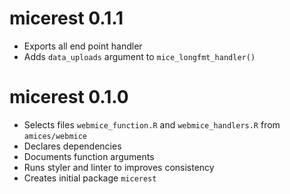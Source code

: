 # micerest 0.1.1

* Exports all end point handler
* Adds `data_uploads` argument to `mice_longfmt_handler()`

# micerest 0.1.0

* Selects files `webmice_function.R` and `webmice_handlers.R` from `amices/webmice`
* Declares dependencies
* Documents function arguments
* Runs styler and linter to improves consistency
* Creates initial package `micerest`
